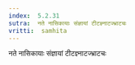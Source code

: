 ```yaml
---
index:  5.2.31
sutra:  नते नासिकायाः संज्ञायां टीटज्ञ्नाटज्भ्राटचः
vritti:  samhita 
---
```


नते नासिकायाः संज्ञायां टीटज्ञ्नाटज्भ्राटचः

